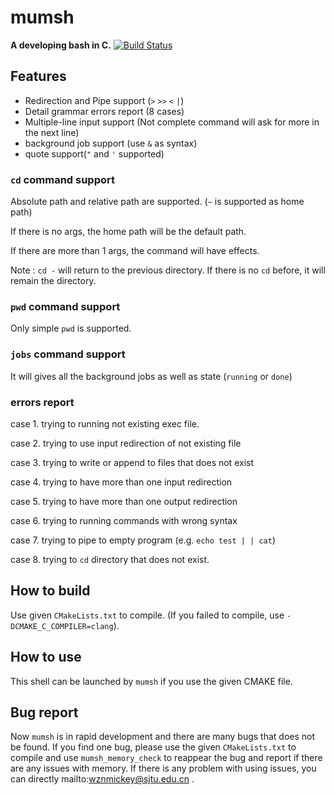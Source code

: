 # mumsh

**A developing bash in C.** [![Build Status](https://focs.ji.sjtu.edu.cn:2222/api/badges/ECE482-22/ZiningWang520370910042-p1/status.svg)](https://focs.ji.sjtu.edu.cn:2222/ECE482-22/ZiningWang520370910042-p1)

## Features

 - Redirection and Pipe support (`>` `>>` `<` `|`)
 - Detail grammar errors report (8 cases)
 - Multiple-line input support (Not complete command will ask for more in the next line)
 - background job support (use `&` as syntax)
 - quote support(`"` and `'` supported)

### `cd` command support

Absolute path and relative path are supported. (`~` is supported as home path)

If there is no args, the home path will be the default path.

If there are more than 1 args, the command will have effects.

Note : `cd -` will return to the previous directory. If there is no `cd` before, it will remain the directory.

### `pwd` command support

Only simple `pwd` is supported.

### `jobs` command support

It will gives all the background jobs as well as state (`running` or `done`)

### errors report

case 1. trying to running not existing exec file.

case 2. trying to use input redirection of not existing file

case 3. trying to write or append to files that does not exist

case 4. trying to have more than one input redirection

case 5. trying to have more than one output redirection

case 6. trying to running commands with wrong syntax

case 7. trying to pipe to empty program (e.g. `echo test | | cat`)

case 8. trying to `cd` directory that does not exist.

## How to build
Use given `CMakeLists.txt` to compile. (If you failed to compile, use `-DCMAKE_C_COMPILER=clang`).


## How to use
This shell can be launched by `mumsh` if you use the given CMAKE file.




## Bug report

Now `mumsh` is in rapid development and there are many bugs that does not be found. If you find one bug, please use the given  `CMakeLists.txt` to compile and use `mumsh_memory_check` to reappear the bug and report if there are any issues with memory. If there is any problem with using issues, you can directly mailto:wznmickey@sjtu.edu.cn .